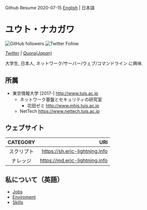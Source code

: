 Github Resume 2020-07-15 [English](README.md) | 日本語

# ユウト・ナカガワ

![GitHub followers](https://img.shields.io/github/followers/Eric-lightning?style=for-the-badge)
![Twitter Follow](https://img.shields.io/twitter/follow/eric_lightning?style=for-the-badge)

_[Twitter](https://twitter.com/eric_lightning) | [Quora(Japan)](https://jp.quora.com/profile/Nakagawa-Yuuto-1)_

大学生, 日本人, ネットワーク/サーバー/ウェブ/コマンドライン に興味.

## 所属
- 東京情報大学 [2017-] http://www.tuis.ac.jp
  - ネットワーク基盤とセキュリティの研究室
    - 花田ゼミ http://www.mhis.tuis.ac.jp
  - NetTech https://www.nettech.tuis.ac.jp
## ウェブサイト

| CATEGORY | URI |
|:--------:|----:|
スクリプト  | https://sh.eric-lightning.info
ナレッジ | https://md.eric-lightning.info

  

## 私について（英語）

- [Jobs](JOBs.md)
- [Enviroment](ENV.md)
- [Skills](SKILLs.md)
    
    
    





<!--
**Eric-lightning/Eric-lightning** is a ✨ _special_ ✨ repository because its `README.md` (this file) appears on your GitHub profile.

Here are some ideas to get you started:

- 🔭 I’m currently working on ...
- 🌱 I’m currently learning ...
- 👯 I’m looking to collaborate on ...
- 🤔 I’m looking for help with ...
- 💬 Ask me about ...
- 📫 How to reach me: ...
- 😄 Pronouns: ...
- ⚡ Fun fact: ...
-->
